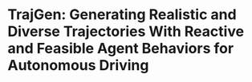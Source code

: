 # TrajGen: Generating Realistic and Diverse Trajectories With Reactive and Feasible Agent Behaviors for Autonomous Driving
